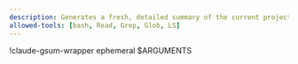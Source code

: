 ```yaml
---
description: Generates a fresh, detailed summary of the current project for ephemeral context.
allowed-tools: [bash, Read, Grep, Glob, LS]
---
```


!claude-gsum-wrapper ephemeral $ARGUMENTS